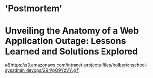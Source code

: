 #       'Postmortem'

# Unveiling the Anatomy of a Web Application Outage: Lessons Learned and Solutions Explored

#![https://s3.amazonaws.com/intranet-projects-files/holbertonschool-sysadmin_devops/294/pQ9YzVY.gif]

